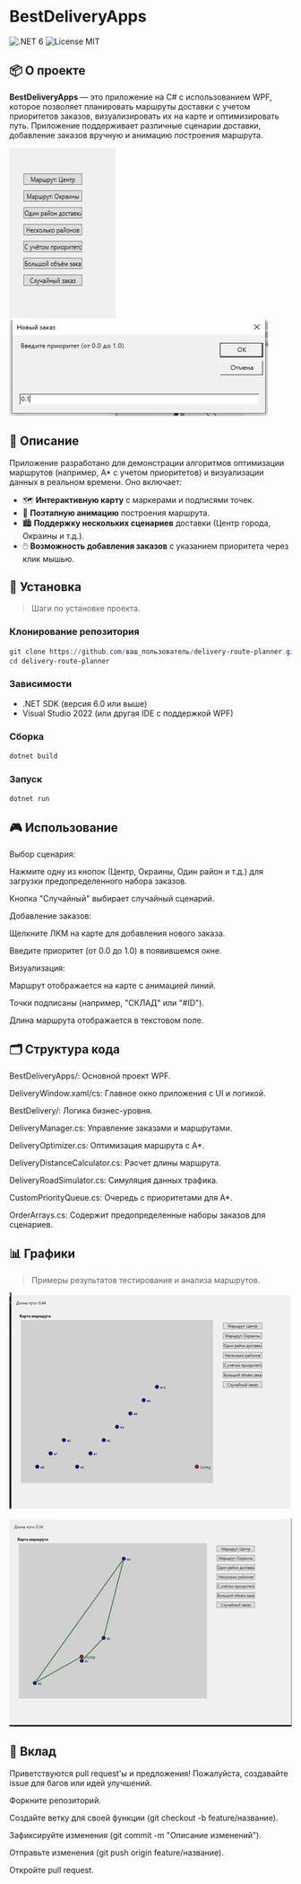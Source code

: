 # BestDeliveryApps

![.NET 6](https://img.shields.io/badge/.NET-6.0-blue) ![License MIT](https://img.shields.io/badge/License-MIT-brightgreen)

## 📦 О проекте

**BestDeliveryApps** — это приложение на C# с использованием WPF, которое позволяет планировать маршруты доставки с учетом приоритетов заказов, визуализировать их на карте и оптимизировать путь. Приложение поддерживает различные сценарии доставки, добавление заказов вручную и анимацию построения маршрута.

![BestDeliveryApps](./img/5325827814785677588.jpg)
![BestDeliveryApps](./img/5325827814785677591.jpg)
## 🎯 Описание

Приложение разработано для демонстрации алгоритмов оптимизации маршрутов (например, A* с учетом приоритетов) и визуализации данных в реальном времени. Оно включает:

* 🗺️ **Интерактивную карту** с маркерами и подписями точек.
* 🔄 **Поэтапную анимацию** построения маршрута.
* 🏙️ **Поддержку нескольких сценариев** доставки (Центр города, Окраины и т.д.).
* 🖱️ **Возможность добавления заказов** с указанием приоритета через клик мышью.

## 🚀 Установка

> Шаги по установке проекта.

### Клонирование репозитория
```powershell
git clone https://github.com/ваш_пользователь/delivery-route-planner.git
cd delivery-route-planner
```

### Зависимости
- .NET SDK (версия 6.0 или выше)
- Visual Studio 2022 (или другая IDE с поддержкой WPF)

### Сборка
```powershell
dotnet build
```

### Запуск
```powershell
dotnet run
```

## 🎮 Использование

Выбор сценария:

Нажмите одну из кнопок (Центр, Окраины, Один район и т.д.) для загрузки предопределенного набора заказов.

Кнопка "Случайный" выбирает случайный сценарий.

Добавление заказов:

Щелкните ЛКМ на карте для добавления нового заказа.

Введите приоритет (от 0.0 до 1.0) в появившемся окне.

Визуализация:

Маршрут отображается на карте с анимацией линий.

Точки подписаны (например, "СКЛАД" или "#ID").

Длина маршрута отображается в текстовом поле.

## 🗂️ Структура кода

BestDeliveryApps/: Основной проект WPF.

DeliveryWindow.xaml/cs: Главное окно приложения с UI и логикой.

BestDelivery/: Логика бизнес-уровня.

DeliveryManager.cs: Управление заказами и маршрутами.

DeliveryOptimizer.cs: Оптимизация маршрута с A*.

DeliveryDistanceCalculator.cs: Расчет длины маршрута.

DeliveryRoadSimulator.cs: Симуляция данных трафика.

CustomPriorityQueue.cs: Очередь с приоритетами для A*.

OrderArrays.cs: Содержит предопределенные наборы заказов для сценариев.

## 📊 Графики

> Примеры результатов тестирования и анализа маршрутов.


![График 2](./img/5325827814785677589.jpg)


![График 3](./img/5325827814785677590.jpg)




## 🤝 Вклад

Приветствуются pull request'ы и предложения! Пожалуйста, создавайте issue для багов или идей улучшений.

Форкните репозиторий.

Создайте ветку для своей функции (git checkout -b feature/название).

Зафиксируйте изменения (git commit -m "Описание изменений").

Отправьте изменения (git push origin feature/название).

Откройте pull request.



